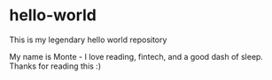 # hello-world

This is my legendary hello world repository 

My name is Monte - I love reading, fintech, and a good dash of sleep.
Thanks for reading this :) 
